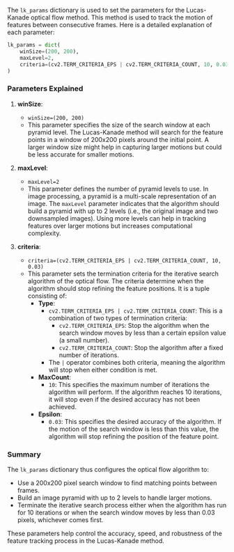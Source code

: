 The `lk_params` dictionary is used to set the parameters for the Lucas-Kanade optical flow method. This method is used to track the motion of features between consecutive frames. Here is a detailed explanation of each parameter:

```python
lk_params = dict(
    winSize=(200, 200),
    maxLevel=2,
    criteria=(cv2.TERM_CRITERIA_EPS | cv2.TERM_CRITERIA_COUNT, 10, 0.03)
)
```

### Parameters Explained

1. **winSize**:
   - `winSize=(200, 200)`
   - This parameter specifies the size of the search window at each pyramid level. The Lucas-Kanade method will search for the feature points in a window of 200x200 pixels around the initial point. A larger window size might help in capturing larger motions but could be less accurate for smaller motions.

2. **maxLevel**:
   - `maxLevel=2`
   - This parameter defines the number of pyramid levels to use. In image processing, a pyramid is a multi-scale representation of an image. The `maxLevel` parameter indicates that the algorithm should build a pyramid with up to 2 levels (i.e., the original image and two downsampled images). Using more levels can help in tracking features over larger motions but increases computational complexity.

3. **criteria**:
   - `criteria=(cv2.TERM_CRITERIA_EPS | cv2.TERM_CRITERIA_COUNT, 10, 0.03)`
   - This parameter sets the termination criteria for the iterative search algorithm of the optical flow. The criteria determine when the algorithm should stop refining the feature positions. It is a tuple consisting of:
     - **Type**:
       - `cv2.TERM_CRITERIA_EPS | cv2.TERM_CRITERIA_COUNT`: This is a combination of two types of termination criteria:
         - `cv2.TERM_CRITERIA_EPS`: Stop the algorithm when the search window moves by less than a certain epsilon value (a small number).
         - `cv2.TERM_CRITERIA_COUNT`: Stop the algorithm after a fixed number of iterations.
       - The `|` operator combines both criteria, meaning the algorithm will stop when either condition is met.
     - **MaxCount**:
       - `10`: This specifies the maximum number of iterations the algorithm will perform. If the algorithm reaches 10 iterations, it will stop even if the desired accuracy has not been achieved.
     - **Epsilon**:
       - `0.03`: This specifies the desired accuracy of the algorithm. If the motion of the search window is less than this value, the algorithm will stop refining the position of the feature point.

### Summary

The `lk_params` dictionary thus configures the optical flow algorithm to:
- Use a 200x200 pixel search window to find matching points between frames.
- Build an image pyramid with up to 2 levels to handle larger motions.
- Terminate the iterative search process either when the algorithm has run for 10 iterations or when the search window moves by less than 0.03 pixels, whichever comes first.

These parameters help control the accuracy, speed, and robustness of the feature tracking process in the Lucas-Kanade method.